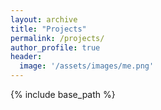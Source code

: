 ```yaml
---
layout: archive
title: "Projects"
permalink: /projects/
author_profile: true
header:
  image: '/assets/images/me.png'
---
```


{% include base_path %}
